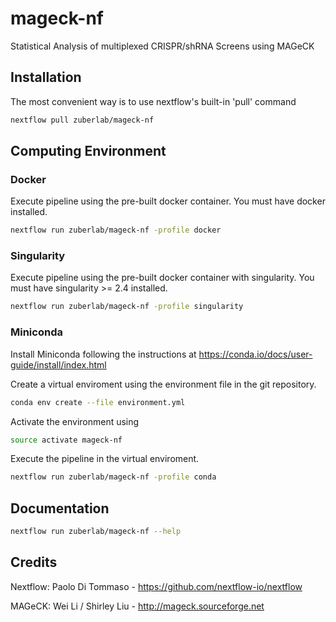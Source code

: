 # mageck-nf
Statistical Analysis of multiplexed CRISPR/shRNA Screens using MAGeCK

## Installation
The most convenient way is to use nextflow's built-in 'pull' command
```bash
nextflow pull zuberlab/mageck-nf
```

## Computing Environment

### Docker
Execute pipeline using the pre-built docker container. You must have docker installed.

```bash
nextflow run zuberlab/mageck-nf -profile docker
```

### Singularity
Execute pipeline using the pre-built docker container with singularity. You must have singularity >= 2.4 installed.

```bash
nextflow run zuberlab/mageck-nf -profile singularity
```

### Miniconda

Install Miniconda following the instructions at https://conda.io/docs/user-guide/install/index.html

Create a virtual enviroment using the environment file in the git repository.

```bash
conda env create --file environment.yml
```

Activate the environment using
```bash
source activate mageck-nf
```

Execute the pipeline in the virtual enviroment.

```bash
nextflow run zuberlab/mageck-nf -profile conda
```

## Documentation
```bash
nextflow run zuberlab/mageck-nf --help
```

## Credits
Nextflow:  Paolo Di Tommaso - https://github.com/nextflow-io/nextflow

MAGeCK:    Wei Li / Shirley Liu  - http://mageck.sourceforge.net
